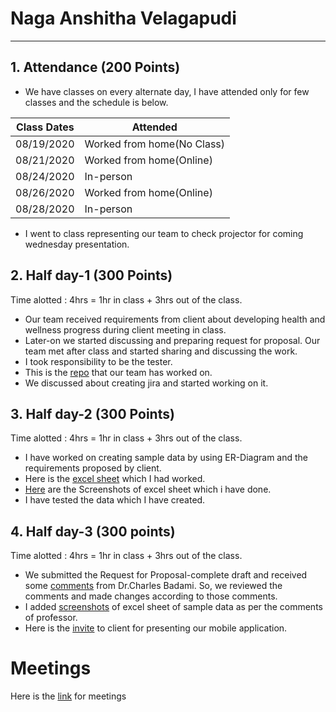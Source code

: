# Naga Anshitha Velagapudi
---------------------------
## 1. Attendance (200 Points)
- We have classes on every alternate day, I have attended only for few classes and the schedule is below.

| Class Dates | Attended |
|----------|-------------|
| 08/19/2020 | Worked from home(No Class) |
| 08/21/2020 | Worked from home(Online) |
| 08/24/2020 | In-person |
| 08/26/2020 | Worked from home(Online) |
| 08/28/2020 | In-person |

- I went to class representing our team to check projector for coming wednesday presentation.

## 2. Half day-1 (300 Points)

Time alotted : 4hrs = 1hr in class + 3hrs out of the class.
- Our team received requirements from client about developing health and wellness progress during client meeting in class.
- Later-on we started discussing and preparing request for proposal. Our team met after class and started sharing and discussing the work.
- I took responsibility to be the tester.
- This is the [repo](https://github.com/sowmyathogiti/Healthify-NWMSU) that our team has worked on.
- We discussed about creating jira and started working on it.

## 3. Half day-2 (300 Points)

Time alotted : 4hrs = 1hr in class + 3hrs out of the class.
- I have worked on creating sample data by using ER-Diagram and the requirements proposed by client.
- Here is the [excel sheet](https://github.com/sowmyathogiti/Healthify-NWMSU/tree/master/sample_data) which I had worked.
- [Here](https://github.com/sowmyathogiti/Healthify-NWMSU/tree/master/sample_data/Screenshots%20of%20Excel%20Sheet) are the Screenshots of excel sheet which i have done.
- I have tested the data which I have created.

## 4. Half day-3 (300 points)

Time alotted : 4hrs = 1hr in class + 3hrs out of the class.
- We submitted the Request for Proposal-complete draft and received some [comments](https://nwmissouri.instructure.com/courses/32360/assignments/415542/submissions/31027) from Dr.Charles Badami. So, we reviewed the comments and made changes according to those comments.
- I added [screenshots](https://github.com/sowmyathogiti/Healthify-NWMSU/commit/3f5555dc89a998c725e39cb3874fd3ae8e2a9a51#diff-94aaf6fc31cb5c3345d693fe0dbf863d) of excel sheet of sample data as per the comments of professor.
- Here is the [invite](https://github.com/sowmyathogiti/Healthify-NWMSU/blob/master/Contributions/Invitation%20to%20Dr.Beemer) to client for presenting our mobile application.

# Meetings
Here is the [link](https://github.com/sowmyathogiti/Healthify-NWMSU/blob/master/Contributions/meetings) for meetings
